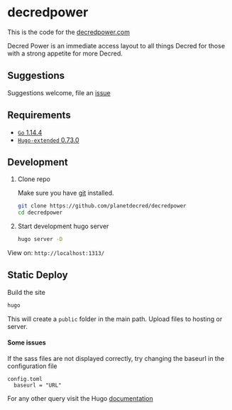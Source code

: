 # decredpower

This is the code for the [decredpower.com](https://decredpower.com/)

Decred Power is an immediate access layout to all things Decred for those with a strong appetite for more Decred.

## Suggestions

Suggestions welcome, file an [issue](https://github.com/planetdecred/decredpower/issues/new)

## Requirements

* [`Go` 1.14.4](https://golang.org/doc/install)
* [`Hugo-extended` 0.73.0](https://gohugo.io/getting-started/installing/)

## Development

1. Clone repo

    Make sure you have [git](https://git-scm.com/) installed.
    ```sh
    git clone https://github.com/planetdecred/decredpower
    cd decredpower
    ```
2. Start development hugo server
    ```sh
    hugo server -D
    ```
View on: ` http://localhost:1313/ `

## Static Deploy

Build the site

```sh
hugo 
```
This will create a `public` folder in the main path.
Upload files to hosting or server.

#### Some issues
If the sass files are not displayed correctly, try changing the baseurl in the configuration file
~~~
config.toml 
  baseurl = "URL"
~~~ 

For any other query visit the Hugo [documentation](https://gohugo.io/documentation/)
